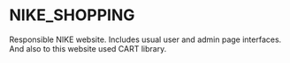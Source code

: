 # NIKE_SHOPPING
Responsible NIKE website.
Includes usual user and admin page interfaces.
And also to this website used CART library.
